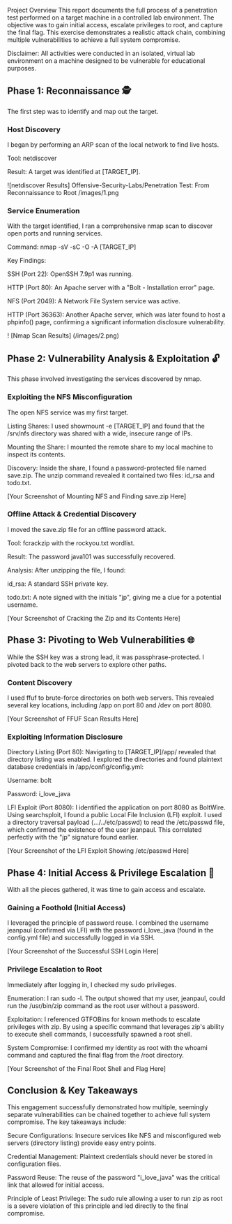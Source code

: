 Project Overview
This report documents the full process of a penetration test performed on a target machine in a controlled lab environment. The objective was to gain initial access, escalate privileges to root, and capture the final flag. This exercise demonstrates a realistic attack chain, combining multiple vulnerabilities to achieve a full system compromise.

Disclaimer: All activities were conducted in an isolated, virtual lab environment on a machine designed to be vulnerable for educational purposes.

## Phase 1: Reconnaissance 🕵️
The first step was to identify and map out the target.

### Host Discovery
I began by performing an ARP scan of the local network to find live hosts.

Tool: netdiscover

Result: A target was identified at [TARGET_IP].

![netdiscover Results] Offensive-Security-Labs/Penetration Test: From Reconnaissance to Root
/images/1.png

### Service Enumeration
With the target identified, I ran a comprehensive nmap scan to discover open ports and running services.

Command: nmap -sV -sC -O -A [TARGET_IP]

Key Findings:

SSH (Port 22): OpenSSH 7.9p1 was running.

HTTP (Port 80): An Apache server with a "Bolt - Installation error" page.

NFS (Port 2049): A Network File System service was active.

HTTP (Port 36363): Another Apache server, which was later found to host a phpinfo() page, confirming a significant information disclosure vulnerability.

! [Nmap Scan Results] (/images/2.png)
 

## Phase 2: Vulnerability Analysis & Exploitation 🔓
This phase involved investigating the services discovered by nmap.

### Exploiting the NFS Misconfiguration
The open NFS service was my first target.

Listing Shares: I used showmount -e [TARGET_IP] and found that the /srv/nfs directory was shared with a wide, insecure range of IPs.

Mounting the Share: I mounted the remote share to my local machine to inspect its contents.

Discovery: Inside the share, I found a password-protected file named save.zip. The unzip command revealed it contained two files: id_rsa and todo.txt.

[Your Screenshot of Mounting NFS and Finding save.zip Here]

### Offline Attack & Credential Discovery
I moved the save.zip file for an offline password attack.

Tool: fcrackzip with the rockyou.txt wordlist.

Result: The password java101 was successfully recovered.

Analysis: After unzipping the file, I found:

id_rsa: A standard SSH private key.

todo.txt: A note signed with the initials "jp", giving me a clue for a potential username.

[Your Screenshot of Cracking the Zip and its Contents Here]

## Phase 3: Pivoting to Web Vulnerabilities 🌐
While the SSH key was a strong lead, it was passphrase-protected. I pivoted back to the web servers to explore other paths.

### Content Discovery
I used ffuf to brute-force directories on both web servers. This revealed several key locations, including /app on port 80 and /dev on port 8080.

[Your Screenshot of FFUF Scan Results Here]

### Exploiting Information Disclosure
Directory Listing (Port 80): Navigating to [TARGET_IP]/app/ revealed that directory listing was enabled. I explored the directories and found plaintext database credentials in /app/config/config.yml:

Username: bolt

Password: i_love_java

LFI Exploit (Port 8080): I identified the application on port 8080 as BoltWire. Using searchsploit, I found a public Local File Inclusion (LFI) exploit. I used a directory traversal payload (.../../etc/passwd) to read the /etc/passwd file, which confirmed the existence of the user jeanpaul. This correlated perfectly with the "jp" signature found earlier.

[Your Screenshot of the LFI Exploit Showing /etc/passwd Here]

## Phase 4: Initial Access & Privilege Escalation 🚀
With all the pieces gathered, it was time to gain access and escalate.

### Gaining a Foothold (Initial Access)
I leveraged the principle of password reuse. I combined the username jeanpaul (confirmed via LFI) with the password i_love_java (found in the config.yml file) and successfully logged in via SSH.

[Your Screenshot of the Successful SSH Login Here]

### Privilege Escalation to Root
Immediately after logging in, I checked my sudo privileges.

Enumeration: I ran sudo -l. The output showed that my user, jeanpaul, could run the /usr/bin/zip command as the root user without a password.

Exploitation: I referenced GTFOBins for known methods to escalate privileges with zip. By using a specific command that leverages zip's ability to execute shell commands, I successfully spawned a root shell.

System Compromise: I confirmed my identity as root with the whoami command and captured the final flag from the /root directory.

[Your Screenshot of the Final Root Shell and Flag Here]

## Conclusion & Key Takeaways
This engagement successfully demonstrated how multiple, seemingly separate vulnerabilities can be chained together to achieve full system compromise. The key takeaways include:

Secure Configurations: Insecure services like NFS and misconfigured web servers (directory listing) provide easy entry points.

Credential Management: Plaintext credentials should never be stored in configuration files.

Password Reuse: The reuse of the password "i_love_java" was the critical link that allowed for initial access.

Principle of Least Privilege: The sudo rule allowing a user to run zip as root is a severe violation of this principle and led directly to the final compromise.
